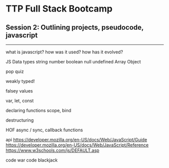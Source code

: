 # TTP Full Stack Bootcamp
## Session 2: Outlining projects, pseudocode, javascript



---

what is javascript?
how was it used? how has it evolved?

JS Data types
string
number
boolean
null
undefined
Array
Object

pop quiz

weakly typed!

falsey values

var, let, const

declaring functions
scope, bind

destructuring

HOF
async / sync, callback functions

api
https://developer.mozilla.org/en-US/docs/Web/JavaScript/Guide
https://developer.mozilla.org/en-US/docs/Web/JavaScript/Reference
https://www.w3schools.com/js/DEFAULT.asp


code war
code blackjack

